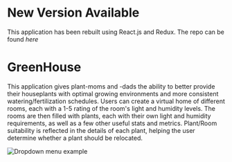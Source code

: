 # New Version Available
This application has been rebuilt using React.js and Redux. The repo can be found *here*

# GreenHouse
This application gives plant-moms and -dads the ability to better provide their houseplants with optimal growing environments and more consistent watering/fertilization schedules. Users can create a virtual home of different rooms, each with a 1-5 rating of the room's light and humidity levels. The rooms are then filled with plants, each with their own light and humidity requirements, as well as a few other useful stats and metrics. Plant/Room suitability is reflected in the details of each plant, helping the user determine whether a plant should be relocated.

![Dropdown menu example](https://media.giphy.com/media/W2jBxBIMzmaa5dnMQG/giphy.gif)